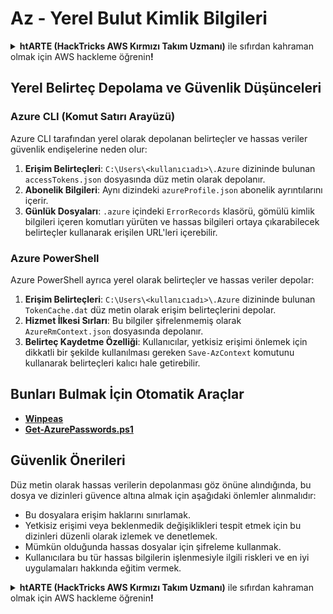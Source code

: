 # Az - Yerel Bulut Kimlik Bilgileri

<details>

<summary><strong>htARTE (HackTricks AWS Kırmızı Takım Uzmanı)</strong> ile sıfırdan kahraman olmak için AWS hackleme öğrenin<strong>!</strong></summary>

HackTricks'i desteklemenin diğer yolları:

* Şirketinizi HackTricks'te **reklamını görmek** veya HackTricks'i **PDF olarak indirmek** için [**ABONELİK PLANLARINI**](https://github.com/sponsors/carlospolop) kontrol edin!
* [**Resmi PEASS & HackTricks ürünlerini**](https://peass.creator-spring.com) edinin
* Özel [**NFT'lerden**](https://opensea.io/collection/the-peass-family) oluşan koleksiyonumuz olan [**The PEASS Ailesi'ni**](https://opensea.io/collection/the-peass-family) keşfedin
* 💬 [**Discord grubuna**](https://discord.gg/hRep4RUj7f) veya [**telegram grubuna**](https://t.me/peass) katılın veya bizi **Twitter** 🐦 [**@hacktricks_live**](https://twitter.com/hacktricks_live)**'da takip edin.**
* Hassas bilgilerin işlenmesiyle ilgili riskler ve en iyi uygulamalar konusunda kullanıcıları eğitin.

</details>

## Yerel Belirteç Depolama ve Güvenlik Düşünceleri

### Azure CLI (Komut Satırı Arayüzü)

Azure CLI tarafından yerel olarak depolanan belirteçler ve hassas veriler güvenlik endişelerine neden olur:

1. **Erişim Belirteçleri**: `C:\Users\<kullanıcıadı>\.Azure` dizininde bulunan `accessTokens.json` dosyasında düz metin olarak depolanır.
2. **Abonelik Bilgileri**: Aynı dizindeki `azureProfile.json` abonelik ayrıntılarını içerir.
3. **Günlük Dosyaları**: `.azure` içindeki `ErrorRecords` klasörü, gömülü kimlik bilgileri içeren komutları yürüten ve hassas bilgileri ortaya çıkarabilecek belirteçler kullanarak erişilen URL'leri içerebilir.

### Azure PowerShell

Azure PowerShell ayrıca yerel olarak belirteçler ve hassas veriler depolar:

1. **Erişim Belirteçleri**: `C:\Users\<kullanıcıadı>\.Azure` dizininde bulunan `TokenCache.dat` düz metin olarak erişim belirteçlerini depolar.
2. **Hizmet İlkesi Sırları**: Bu bilgiler şifrelenmemiş olarak `AzureRmContext.json` dosyasında depolanır.
3. **Belirteç Kaydetme Özelliği**: Kullanıcılar, yetkisiz erişimi önlemek için dikkatli bir şekilde kullanılması gereken `Save-AzContext` komutunu kullanarak belirteçleri kalıcı hale getirebilir.

## Bunları Bulmak İçin Otomatik Araçlar

* [**Winpeas**](https://github.com/carlospolop/PEASS-ng/tree/master/winPEAS/winPEASexe)
* [**Get-AzurePasswords.ps1**](https://github.com/NetSPI/MicroBurst/blob/master/AzureRM/Get-AzurePasswords.ps1)

## Güvenlik Önerileri

Düz metin olarak hassas verilerin depolanması göz önüne alındığında, bu dosya ve dizinleri güvence altına almak için aşağıdaki önlemler alınmalıdır:
- Bu dosyalara erişim haklarını sınırlamak.
- Yetkisiz erişimi veya beklenmedik değişiklikleri tespit etmek için bu dizinleri düzenli olarak izlemek ve denetlemek.
- Mümkün olduğunda hassas dosyalar için şifreleme kullanmak.
- Kullanıcılara bu tür hassas bilgilerin işlenmesiyle ilgili riskleri ve en iyi uygulamaları hakkında eğitim vermek.


<details>

<summary><strong>htARTE (HackTricks AWS Kırmızı Takım Uzmanı)</strong> ile sıfırdan kahraman olmak için AWS hackleme öğrenin<strong>!</strong></summary>

HackTricks'i desteklemenin diğer yolları:

* Şirketinizi HackTricks'te **reklamını görmek** veya HackTricks'i **PDF olarak indirmek** için [**ABONELİK PLANLARINI**](https://github.com/sponsors/carlospolop) kontrol edin!
* [**Resmi PEASS & HackTricks ürünlerini**](https://peass.creator-spring.com) edinin
* Özel [**NFT'lerden**](https://opensea.io/collection/the-peass-family) oluşan koleksiyonumuz olan [**The PEASS Ailesi'ni**](https://opensea.io/collection/the-peass-family) keşfedin
* 💬 [**Discord grubuna**](https://discord.gg/hRep4RUj7f) veya [**telegram grubuna**](https://t.me/peass) katılın veya bizi **Twitter** 🐦 [**@hacktricks_live**](https://twitter.com/hacktricks_live)**'da takip edin.**
* Hassas bilgilerin işlenmesiyle ilgili riskler ve en iyi uygulamalar konusunda kullanıcıları eğitin.

</details>
